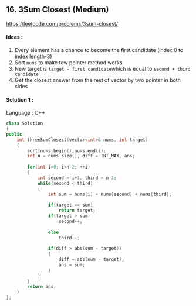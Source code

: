 ## **16. 3Sum Closest (Medium)** 

https://leetcode.com/problems/3sum-closest/



#### Ideas : 

1. Every element has a chance to become the first candidate (index 0 to index length-3)
2. Sort `nums` to make tow pointer method works
3. New target is `target - first candidate`which is equal to `second + third candidate`
4. Get the closest answer from the rest of vector by two pointer in both sides



#### Solution 1 :

Language : C++

```C++
class Solution 
{
public:
    int threeSumClosest(vector<int>& nums, int target) 
    {
        sort(nums.begin(),nums.end());
        int n = nums.size(), diff = INT_MAX, ans;
        
        for(int i=0; i<n-2; ++i)
        {
            int second = i+1, third = n-1;
            while(second < third)
            {
                int sum = nums[i] + nums[second] + nums[third];
                
                if(target == sum)
                    return target;
                if(target > sum)
                    second++;
                    
                else
                    third--;
                
                if(diff > abs(sum - target))
                {
                    diff = abs(sum - target);
                    ans = sum;
                }
            }
        }
        return ans;
    }
};
```

